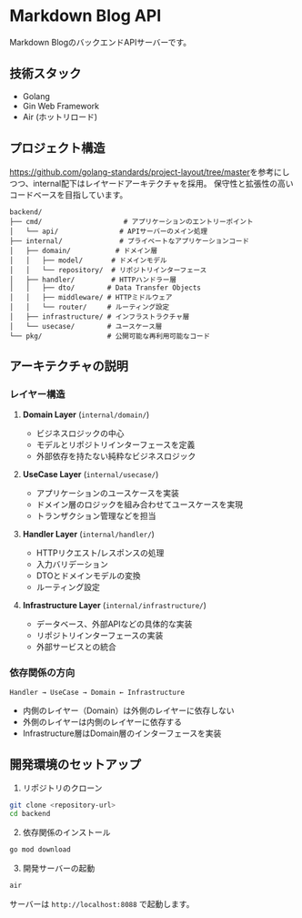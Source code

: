 # Markdown Blog API

Markdown BlogのバックエンドAPIサーバーです。


## 技術スタック

- Golang
- Gin Web Framework
- Air (ホットリロード)

## プロジェクト構造

<https://github.com/golang-standards/project-layout/tree/master>を参考にしつつ、internal配下はレイヤードアーキテクチャを採用。
保守性と拡張性の高いコードベースを目指しています。

```text
backend/
├── cmd/                    # アプリケーションのエントリーポイント
│   └── api/               # APIサーバーのメイン処理
├── internal/              # プライベートなアプリケーションコード
│   ├── domain/           # ドメイン層
│   │   ├── model/       # ドメインモデル
│   │   └── repository/  # リポジトリインターフェース
│   ├── handler/         # HTTPハンドラー層
│   │   ├── dto/        # Data Transfer Objects
│   │   ├── middleware/ # HTTPミドルウェア
│   │   └── router/     # ルーティング設定
│   ├── infrastructure/ # インフラストラクチャ層
│   └── usecase/        # ユースケース層
└── pkg/                # 公開可能な再利用可能なコード
```

## アーキテクチャの説明

### レイヤー構造

1. **Domain Layer** (`internal/domain/`)
   - ビジネスロジックの中心
   - モデルとリポジトリインターフェースを定義
   - 外部依存を持たない純粋なビジネスロジック

2. **UseCase Layer** (`internal/usecase/`)
   - アプリケーションのユースケースを実装
   - ドメイン層のロジックを組み合わせてユースケースを実現
   - トランザクション管理などを担当

3. **Handler Layer** (`internal/handler/`)
   - HTTPリクエスト/レスポンスの処理
   - 入力バリデーション
   - DTOとドメインモデルの変換
   - ルーティング設定

4. **Infrastructure Layer** (`internal/infrastructure/`)
   - データベース、外部APIなどの具体的な実装
   - リポジトリインターフェースの実装
   - 外部サービスとの統合

### 依存関係の方向

```
Handler → UseCase → Domain ← Infrastructure
```

- 内側のレイヤー（Domain）は外側のレイヤーに依存しない
- 外側のレイヤーは内側のレイヤーに依存する
- Infrastructure層はDomain層のインターフェースを実装

## 開発環境のセットアップ

1. リポジトリのクローン

```bash
git clone <repository-url>
cd backend
```

2. 依存関係のインストール

```bash
go mod download
```

3. 開発サーバーの起動

```bash
air
```

サーバーは `http://localhost:8088` で起動します。
